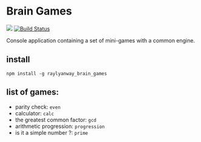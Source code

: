 # Brain Games
<a href="https://codeclimate.com/github/raylyanway/project-lvl1-s352/maintainability"><img src="https://api.codeclimate.com/v1/badges/7d760bdac1346dc3ca33/maintainability" /></a>
[![Build Status](https://travis-ci.org/raylyanway/project-lvl1-s352.svg?branch=master)](https://travis-ci.org/raylyanway/project-lvl1-s352)

Console application containing a set of mini-games with a common engine.

## install

`npm install -g raylyanway_brain_games`

## list of games:
  * parity check: `even`
  * calculator: `calc`
  * the greatest common factor: `gcd`
  * arithmetic progression: `progression`
  * is it a simple number ?: `prime`
